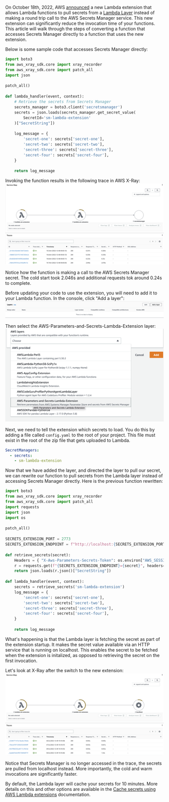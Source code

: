 On October 18th, 2022, AWS [announced](https://aws.amazon.com/about-aws/whats-new/2022/10/aws-parameters-secrets-lambda-extension/) a new Lambda extension that allows Lambda functions to pull secrets from a [Lambda Layer](https://docs.aws.amazon.com/lambda/latest/dg/configuration-layers.html) instead of making a round trip call to the AWS Secrets Manager service. This new extension can significantly reduce the invocation time of your functions. This article will walk through the steps of converting a function that accesses Secrets Manager directly to a function that uses the new extension.

Below is some sample code that accesses Secrets Manager directly:

```python
import boto3
from aws_xray_sdk.core import xray_recorder
from aws_xray_sdk.core import patch_all
import json

patch_all()

def lambda_handler(event, context):
    # Retrieve the secrets from Secrets Manager
    secrets_manager = boto3.client('secretsmanager')
    secrets = json.loads(secrets_manager.get_secret_value(
        SecretId='sm-lambda-extension'
    )["SecretString"])

    log_message = {
        'secret-one': secrets['secret-one'],
        'secret-two': secrets['secret-two'],
        'secret-three': secrets['secret-three'],
        'secret-four': secrets['secret-four'],
    }
    
    return log_message
```

Invoking the function results in the following trace in AWS X-Ray:
![](image1.png)

Notice how the function is making a call to the AWS Secrets Manager secret. The cold start took 2.046s and additional requests tok around 0.24s to complete.

Before updating your code to use the extension, you will need to add it to your Lambda function. In the console, click "Add a layer":
![](image2.png)

Then select the AWS-Parameters-and-Secrets-Lambda-Extension layer:
![](image3.png)

Next, we need to tell the extension which secrets to load. You do this by adding a file called `config.yaml` to the root of your project. This file must exist in the root of the zip file that gets uploaded to Lambda.

```yaml
SecretManagers:
  - secrets:
    - sm-lambda-extension
```

Now that we have added the layer, and directed the layer to pull our secret, we can rewrite our function to pull secrets from the Lambda layer instead of accessing Secrets Manager directly. Here is the previous function rewritten:

```python
import boto3
from aws_xray_sdk.core import xray_recorder
from aws_xray_sdk.core import patch_all
import requests
import json
import os

patch_all()

SECRETS_EXTENSION_PORT = 2773
SECRETS_EXTENSION_ENDPOINT = f"http://localhost:{SECRETS_EXTENSION_PORT}/secretsmanager/get?secretId"

def retrieve_secrets(secret):
    Headers = { "X-Aws-Parameters-Secrets-Token": os.environ["AWS_SESSION_TOKEN"]}
    r = requests.get(f"{SECRETS_EXTENSION_ENDPOINT}={secret}", headers=Headers)
    return json.loads(r.json()["SecretString"])

def lambda_handler(event, context):
    secrets = retrieve_secrets('sm-lambda-extension')
    log_message = {
        'secret-one': secrets['secret-one'],
        'secret-two': secrets['secret-two'],
        'secret-three': secrets['secret-three'],
        'secret-four': secrets['secret-four'],
    }
    
    return log_message
```

What's happening is that the Lambda layer is fetching the secret as part of the extension startup. It makes the secret value available via an HTTP service that is running on localhost. This enables the secret to be fetched when the extension is initalized, as opposed to retrieving the secret on the first invocation.

Let's look at X-Ray after the switch to the new extension:
![](image4.png)

Notice that Secrets Manager is no longer accessed in the trace, the secrets are pulled from localhost instead. More importantly, the cold and warm invocations are significantly faster.

By default, the Lambda layer will cache your secrets for 10 minutes. More details on this and other options are available in the [Cache secrets using AWS Lambda extensions](https://docs.aws.amazon.com/prescriptive-guidance/latest/patterns/cache-secrets-using-aws-lambda-extensions.html) documentation.
